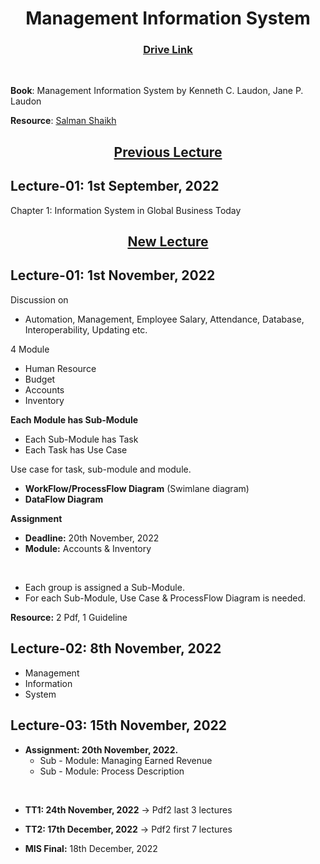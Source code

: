 <h1 align="center">Management Information System</h1>
<h3 align="center"> <a href="https://drive.google.com/drive/u/0/folders/1jcusy_T8WfoXjz8Ht8TgZFulxUL2pdnT" title="Drive Link of MIS"><ins>Drive Link</ins></a> </h3>

<br>

**Book**: Management Information System by Kenneth C. Laudon, Jane P. Laudon

**Resource**: [Salman Shaikh](https://youtube.com/playlist?list=PLRwVotYfwvUGoRz9xYIfmEA5FTVBtYN7q)


<h2 align="center"><u><b>Previous Lecture</b></u></h2>

<h2>Lecture-01: 1st September, 2022</h2>

Chapter 1: Information System in Global Business Today


<h2 align="center"><u><b>New Lecture</b></u></h2>

<h2>Lecture-01: 1st November, 2022</h2>

Discussion on
- Automation, Management, Employee Salary, Attendance, Database, Interoperability, Updating etc.

4 Module
- Human Resource
- Budget
- Accounts
- Inventory

**Each Module has Sub-Module**
   - Each Sub-Module has Task
   - Each Task has Use Case

Use case for task, sub-module and module.

- **WorkFlow/ProcessFlow Diagram** (Swimlane diagram)
- **DataFlow Diagram**

**Assignment** 
- **Deadline:** 20th November, 2022
- **Module:** Accounts & Inventory</b>

<br>

- Each group is assigned a Sub-Module.
- For each Sub-Module, Use Case & ProcessFlow Diagram is needed.

**Resource:** 2 Pdf, 1 Guideline

<h2>Lecture-02: 8th November, 2022</h2>

- Management
- Information
- System

<h2>Lecture-03: 15th November, 2022</h2>

- **Assignment: 20th November, 2022.**
   - Sub - Module: Managing Earned Revenue
   - Sub - Module: Process Description

<br>

- **TT1: 24th November, 2022** -> Pdf2 last 3 lectures
- **TT2: 17th December, 2022** -> Pdf2 first 7 lectures

- **MIS Final:** 18th December, 2022